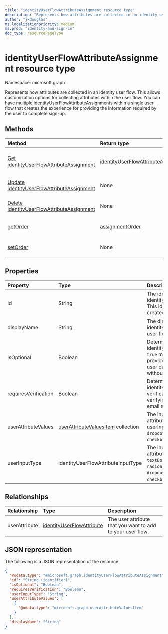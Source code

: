 ```yaml
---
title: "identityUserFlowAttributeAssignment resource type"
description: "Represents how attributes are collected in an identity user flow."
author: "jkdouglas"
ms.localizationpriority: medium
ms.prod: "identity-and-sign-in"
doc_type: resourcePageType
---
```


# identityUserFlowAttributeAssignment resource type

Namespace: microsoft.graph

Represents how attributes are collected in an identity user flow. This allows customization options for collecting attributes within the user flow. You can have multiple identityUserFlowAttributeAssignments within a single user flow that creates the experience for providing the information required by the user to complete sign-up.

## Methods

|Method|Return type|Description|
|:---|:---|:---|
|[Get identityUserFlowAttributeAssignment](../api/identityuserflowattributeassignment-get.md)|[identityUserFlowAttributeAssignment](../resources/identityuserflowattributeassignment.md)|Read the properties and relationships of an identityUserFlowAttributeAssignment object.|
|[Update identityUserFlowAttributeAssignment](../api/identityuserflowattributeassignment-update.md)|None|Update the properties of an identityUserFlowAttributeAssignment object.|
|[Delete identityUserFlowAttributeAssignment](../api/identityuserflowattributeassignment-delete.md)|None|Delete a specific identityUserFlowAttributeAssignment object.|
|[getOrder](../api/identityuserflowattributeassignment-getorder.md)|[assignmentOrder](../resources/assignmentorder.md)|Gets the order of the identityUserFlowAttributes being collected within a user flow.|
|[setOrder](../api/identityuserflowattributeassignment-setorder.md)|None|Sets the order of the identityUserFlowAttributes being collected within a user flow.|

## Properties

|Property|Type|Description|
|:---|:---|:---|
|id|String|The identifier of the identityUserFlowAttributeAssignment. This identifier is immutable after it is created. This is a read-only property.|
|displayName|String|The display name of the identityUserFlowAttribute within a user flow.|
|isOptional|Boolean|Determines whether the identityUserFlowAttribute is optional. `true` means the user doesn't have to provide a value. `false` means the user cannot complete sign-up without providing a value.|
|requiresVerification|Boolean|Determines whether the identityUserFlowAttribute requires verification. This is only used for verifying the user's phone number or email address.|
|userAttributeValues|[userAttributeValuesItem](../resources/userattributevaluesitem.md) collection|The input options for the user flow attribute. Only applicable when the userInputType is `radioSingleSelect`, `dropdownSingleSelect`, or `checkboxMultiSelect`.|
|userInputType|identityUserFlowAttributeInputType|The input type of the user flow attribute. Possible values are: `textBox`, `dateTimeDropdown`, `radioSingleSelect`, `dropdownSingleSelect`, `emailBox`, `checkboxMultiSelect`.|

## Relationships

|Relationship|Type|Description|
|:---|:---|:---|
|userAttribute|[identityUserFlowAttribute](../resources/identityuserflowattribute.md)|The user attribute that you want to add to your user flow.|

## JSON representation

The following is a JSON representation of the resource.
<!-- {
  "blockType": "resource",
  "keyProperty": "id",
  "@odata.type": "microsoft.graph.identityUserFlowAttributeAssignment",
  "openType": false
}
-->

``` json
{
  "@odata.type": "#microsoft.graph.identityUserFlowAttributeAssignment",
  "id": "String (identifier)",
  "isOptional": "Boolean",
  "requiresVerification": "Boolean",
  "userInputType": "String",
  "userAttributeValues": [
    {
      "@odata.type": "microsoft.graph.userAttributeValuesItem"
    }
  ],
  "displayName": "String"
}
```
